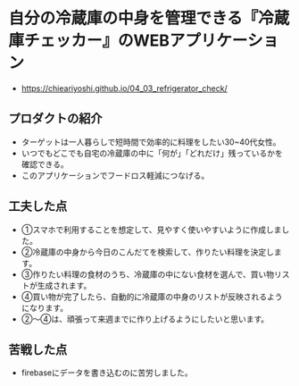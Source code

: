# 自分の冷蔵庫の中身を管理できる『冷蔵庫チェッカー』のWEBアプリケーション
- https://chieariyoshi.github.io/04_03_refrigerator_check/

## プロダクトの紹介
- ターゲットは一人暮らしで短時間で効率的に料理をしたい30~40代女性。
- いつでもどこでも自宅の冷蔵庫の中に「何が」「どれだけ」残っているかを確認できる。
- このアプリケーションでフードロス軽減につなげる。

## 工夫した点
- ①スマホで利用することを想定して、見やすく使いやすいように作成しました。
- ②冷蔵庫の中身から今日のこんだてを検索して、作りたい料理を決定します。
- ③作りたい料理の食材のうち、冷蔵庫の中にない食材を選んで、買い物リストが生成されます。
- ④買い物が完了したら、自動的に冷蔵庫の中身のリストが反映されるようになります。
- ②〜④は、頑張って来週までに作り上げるようにしたいと思います。

## 苦戦した点
- firebaseにデータを書き込むのに苦労しました。